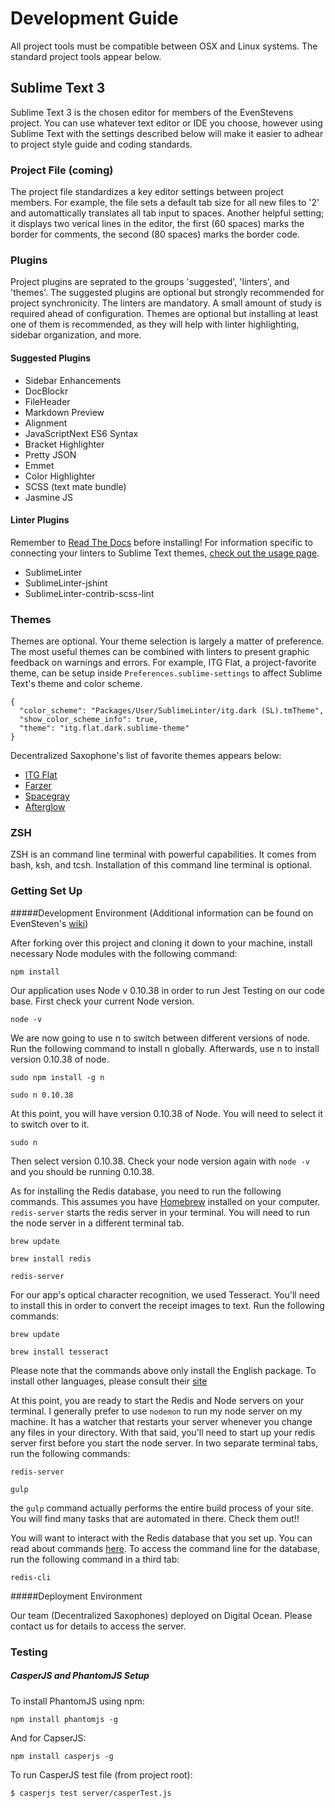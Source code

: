 # Development Guide

All project tools must be compatible between OSX and Linux systems. The standard project tools appear below.

## Sublime Text 3
Sublime Text 3 is the chosen editor for members of the EvenStevens project. You can use whatever text editor or IDE you choose, however using Sublime Text with the settings described below will make it easier to adhear to project style guide and coding standards.

### Project File (coming)

The project file standardizes a key editor settings between project members. For example, the file sets a default tab size for all new files to '2' and automattically translates all tab input to spaces. Another helpful setting; it displays two verical lines in the editor, the first (60 spaces) marks the border for comments, the second (80 spaces) marks the border code.

### Plugins

Project plugins are seprated to the groups 'suggested', 'linters', and 'themes'. The suggested plugins are optional but strongly recommended for project synchronicity.  The linters are mandatory.  A small amount of study is required ahead of configuration.  Themes are optional but installing at least one of them is recommended, as they will help with linter highlighting, sidebar organization, and more.

#### Suggested Plugins

* Sidebar Enhancements
* DocBlockr
* File​Header
* Markdown Preview
* Alignment
* JavaScriptNext ES6 Syntax
* Bracket Highlighter
* Pretty JSON
* Emmet
* Color Highlighter
* SCSS (text mate bundle)
* Jasmine JS

#### Linter Plugins

Remember to [Read The Docs](http://www.sublimelinter.com/en/latest/index.html) before installing! For information specific to connecting your linters to Sublime Text themes, [check out the usage page](http://www.sublimelinter.com/en/latest/usage.html).

* SublimeLinter
* SublimeLinter-jshint
* SublimeLinter-contrib-scss-lint

### Themes

Themes are optional. Your theme selection is largely a matter of preference. The most useful themes can be combined with linters to present graphic feedback on warnings and errors.  For example, ITG Flat, a project-favorite theme, can be setup inside `Preferences.sublime-settings` to affect Sublime Text's theme and color scheme.

```
{
  "color_scheme": "Packages/User/SublimeLinter/itg.dark (SL).tmTheme",
  "show_color_scheme_info": true,
  "theme": "itg.flat.dark.sublime-theme"
}
```

Decentralized Saxophone's list of favorite themes appears below:

* [ITG Flat](http://itsthatguy.com/post/70191573560/sublime-text-theme-itg-flat)
* [Farzer](http://devthemez.com/farzher)
* [Spacegray](http://kkga.github.io/spacegray/)
* [Afterglow](http://yabatadesign.github.io/afterglow-theme/)


### ZSH

ZSH is an command line terminal with powerful capabilities. It comes from bash, ksh, and tcsh. Installation of this command line terminal is optional. 

### Getting Set Up

#####Development Environment (Additional information can be found on EvenSteven's [wiki](https://github.com/decentralizedsaxophone/evenstevens/wiki))

After forking over this project and cloning it down to your machine, install necessary Node modules with the following command: 

<code>npm install</code>

Our application uses Node v 0.10.38 in order to run Jest Testing on our code base. First check your current Node version.  

<code>node -v</code>

We are now going to use n to switch between different versions of node. Run the following command to install n globally. Afterwards, use n to install version 0.10.38 of node. 

```
sudo npm install -g n

sudo n 0.10.38
```

At this point, you will have version 0.10.38 of Node. You will need to select it to switch over to it. 

<code>sudo n</code>

Then select version 0.10.38. Check your node version again with <code>node -v</code> and you should be running 0.10.38. 

As for installing the Redis database, you need to run the following commands. This assumes you have [Homebrew](http://brew.sh/) installed on your computer. `redis-server` starts the redis server in your terminal. You will need to run the node server in a different terminal tab. 

```
brew update

brew install redis

redis-server
```

For our app's optical character recognition, we used Tesseract. You'll need to install this in order to convert the receipt images to text. Run the following commands: 

```
brew update

brew install tesseract
```
Please note that the commands above only install the English package. To install other languages, please consult their [site](https://code.google.com/p/tesseract-ocr/downloads/list) 

At this point, you are ready to start the Redis and Node servers on your terminal. I generally prefer to use <code>nodemon</code> to run my node server on my machine. It has a watcher that restarts your server whenever you change any files in your directory. With that said, you'll need to start up your redis server first before you start the node server. In two separate terminal tabs, run the following commands: 

```
redis-server

gulp
```
the <code>gulp</code> command actually performs the entire build process of your site. You will find many tasks that are automated in there. Check them out!!

You will want to interact with the Redis database that you set up. You can read about commands [here](http://redis.io/commands). To access the command line for the database, run the following command in a third tab: 

```
redis-cli
```

#####Deployment Environment

Our team (Decentralized Saxophones) deployed on Digital Ocean. Please contact us for details to access the server. 

### Testing

##### CasperJS and PhantomJS Setup

To install PhantomJS using npm:

<code>npm install phantomjs -g</code>

And for CapserJS:

<code>npm install casperjs -g</code>

To run CasperJS test file (from project root):

<code>$ casperjs test server/casperTest.js</code>
